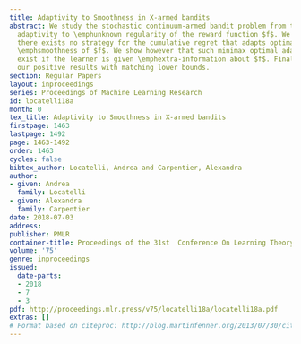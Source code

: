 ```yaml
---
title: Adaptivity to Smoothness in X-armed bandits
abstract: We study the stochastic continuum-armed bandit problem from the angle of
  adaptivity to \emphunknown regularity of the reward function $f$. We prove that
  there exists no strategy for the cumulative regret that adapts optimally to the
  \emphsmoothness of $f$. We show however that such minimax optimal adaptive strategies
  exist if the learner is given \emphextra-information about $f$. Finally, we complement
  our positive results with matching lower bounds.
section: Regular Papers
layout: inproceedings
series: Proceedings of Machine Learning Research
id: locatelli18a
month: 0
tex_title: Adaptivity to Smoothness in X-armed bandits
firstpage: 1463
lastpage: 1492
page: 1463-1492
order: 1463
cycles: false
bibtex_author: Locatelli, Andrea and Carpentier, Alexandra
author:
- given: Andrea
  family: Locatelli
- given: Alexandra
  family: Carpentier
date: 2018-07-03
address: 
publisher: PMLR
container-title: Proceedings of the 31st  Conference On Learning Theory
volume: '75'
genre: inproceedings
issued:
  date-parts:
  - 2018
  - 7
  - 3
pdf: http://proceedings.mlr.press/v75/locatelli18a/locatelli18a.pdf
extras: []
# Format based on citeproc: http://blog.martinfenner.org/2013/07/30/citeproc-yaml-for-bibliographies/
---
```

